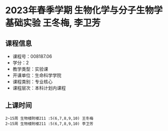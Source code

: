 # 2023年春季学期 生物化学与分子生物学基础实验 王冬梅, 李卫芳






## 课程信息

- 课程号：008187.06
- 学分：2
- 教学类型：实验课
- 开课单位：生命科学学院
- 课程类别：专业核心
- 课程层次：本科计划内课程

## 上课时间

```
2~15周 生物楼附楼211 :5(6,7,8,9,10) 王冬梅
2~15周 生物楼附楼211 :5(6,7,8,9,10) 李卫芳
```

